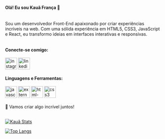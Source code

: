  #### Olá! Eu sou Kauã França 👋
<br>
Sou um desenvolvedor Front-End apaixonado por criar experiências incríveis na web. Com uma sólida experiência em HTML5, CSS3, JavaScript e React, eu transformo ideias em interfaces interativas e responsivas.
<br>
<br>
<br>
<strong>Conecte-se comigo:</strong>
<br>
<br>
<div>
<img width="38" height="38" src="https://img.icons8.com/fluency/48/instagram-new.png" alt="instagram-new"/>
<a href="https://www.linkedin.com/in/kauã-frança-356a1a23b"> <img width="38" height="38" src="https://img.icons8.com/color/48/linkedin.png" alt="linkedin"/> </a>
</div>
<br>
<strong>Linguagens e Ferramentas:</strong>
<br>
<br>
<div>
  <img width="38" height="38" src="https://img.icons8.com/color/48/javascript--v1.png" alt="javascript--v1"/>
  <img width="38" height="38" src="https://img.icons8.com/external-tal-revivo-color-tal-revivo/24/external-react-a-javascript-library-for-building-user-interfaces-logo-color-tal-revivo.png" alt="external-react-a-javascript-library-for-building-user-interfaces-logo-color-tal-revivo"/>
  <img width="38" height="38" src="https://img.icons8.com/color/48/html-5--v1.png" alt="html-5--v1"/>
  <img width="38" height="38" src="https://img.icons8.com/color/48/css3.png" alt="css3"/>
</div>
<br>
🚀 Vamos criar algo incrível juntos!

<br>
<br>

[![Kauã Stats](https://github-readme-stats.vercel.app/api?username=Kauafrancca)](https://github.com/anuraghazra/github-readme-stats)

[![Top Langs](https://github-readme-stats.vercel.app/api/top-langs/?username=Kauafrancca)](https://github.com/anuraghazra/github-readme-stats)
